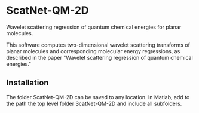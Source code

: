 # ScatNet-QM-2D
Wavelet scattering regression of quantum chemical energies for planar molecules.

This software computes two-dimensional wavelet scattering transforms of planar molecules and corresponding molecular energy regressions, as described in the paper "Wavelet scattering regression of quantum chemical energies."

## Installation
The folder ScatNet-QM-2D can be saved to any location. In Matlab, add to the path the top level folder ScatNet-QM-2D and include all subfolders.
